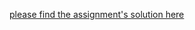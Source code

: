 [please find the assignment's solution here](https://github.com/LF-DevOps-Intern/5_3_logging_reporting-vikram-samana83/blob/main/logging%20reporting.pdf)

